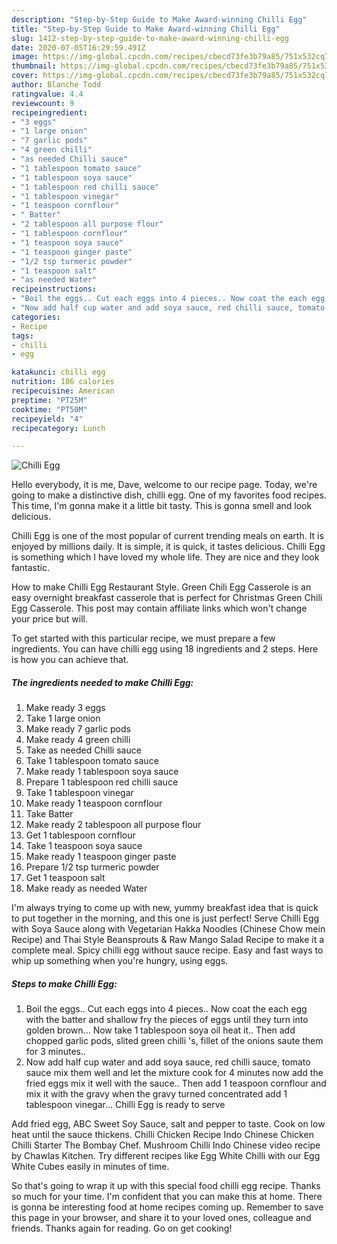 ```yaml
---
description: "Step-by-Step Guide to Make Award-winning Chilli Egg"
title: "Step-by-Step Guide to Make Award-winning Chilli Egg"
slug: 1412-step-by-step-guide-to-make-award-winning-chilli-egg
date: 2020-07-05T16:29:59.491Z
image: https://img-global.cpcdn.com/recipes/cbecd73fe3b79a85/751x532cq70/chilli-egg-recipe-main-photo.jpg
thumbnail: https://img-global.cpcdn.com/recipes/cbecd73fe3b79a85/751x532cq70/chilli-egg-recipe-main-photo.jpg
cover: https://img-global.cpcdn.com/recipes/cbecd73fe3b79a85/751x532cq70/chilli-egg-recipe-main-photo.jpg
author: Blanche Todd
ratingvalue: 4.4
reviewcount: 9
recipeingredient:
- "3 eggs"
- "1 large onion"
- "7 garlic pods"
- "4 green chilli"
- "as needed Chilli sauce"
- "1 tablespoon tomato sauce"
- "1 tablespoon soya sauce"
- "1 tablespoon red chilli sauce"
- "1 tablespoon vinegar"
- "1 teaspoon cornflour"
- " Batter"
- "2 tablespoon all purpose flour"
- "1 tablespoon cornflour"
- "1 teaspoon soya sauce"
- "1 teaspoon ginger paste"
- "1/2 tsp turmeric powder"
- "1 teaspoon salt"
- "as needed Water"
recipeinstructions:
- "Boil the eggs.. Cut each eggs into 4 pieces.. Now coat the each egg with the batter and shallow fry the pieces of eggs until they turn into golden brown... Now take 1 tablespoon soya oil heat it.. Then add chopped garlic pods, slited green chilli &#39;s, fillet of the onions saute them for 3 minutes.."
- "Now add half cup water and add soya sauce, red chilli sauce, tomato sauce mix them well and let the mixture cook for 4 minutes now add the fried eggs mix it well with the sauce.. Then add 1 teaspoon cornflour and mix it with the gravy when the gravy turned concentrated add 1 tablespoon vinegar... Chilli Egg is ready to serve"
categories:
- Recipe
tags:
- chilli
- egg

katakunci: chilli egg 
nutrition: 186 calories
recipecuisine: American
preptime: "PT25M"
cooktime: "PT50M"
recipeyield: "4"
recipecategory: Lunch

---
```



![Chilli Egg](https://img-global.cpcdn.com/recipes/cbecd73fe3b79a85/751x532cq70/chilli-egg-recipe-main-photo.jpg)

Hello everybody, it is me, Dave, welcome to our recipe page. Today, we're going to make a distinctive dish, chilli egg. One of my favorites food recipes. This time, I'm gonna make it a little bit tasty. This is gonna smell and look delicious.

Chilli Egg is one of the most popular of current trending meals on earth. It is enjoyed by millions daily. It is simple, it is quick, it tastes delicious. Chilli Egg is something which I have loved my whole life. They are nice and they look fantastic.

How to make Chilli Egg Restaurant Style. Green Chili Egg Casserole is an easy overnight breakfast casserole that is perfect for Christmas Green Chili Egg Casserole. This post may contain affiliate links which won&#39;t change your price but will.


To get started with this particular recipe, we must prepare a few ingredients. You can have chilli egg using 18 ingredients and 2 steps. Here is how you can achieve that.

<!--inarticleads1-->

##### The ingredients needed to make Chilli Egg:

1. Make ready 3 eggs
1. Take 1 large onion
1. Make ready 7 garlic pods
1. Make ready 4 green chilli
1. Take as needed Chilli sauce
1. Take 1 tablespoon tomato sauce
1. Make ready 1 tablespoon soya sauce
1. Prepare 1 tablespoon red chilli sauce
1. Take 1 tablespoon vinegar
1. Make ready 1 teaspoon cornflour
1. Take  Batter
1. Make ready 2 tablespoon all purpose flour
1. Get 1 tablespoon cornflour
1. Take 1 teaspoon soya sauce
1. Make ready 1 teaspoon ginger paste
1. Prepare 1/2 tsp turmeric powder
1. Get 1 teaspoon salt
1. Make ready as needed Water


I&#39;m always trying to come up with new, yummy breakfast idea that is quick to put together in the morning, and this one is just perfect! Serve Chilli Egg with Soya Sauce along with Vegetarian Hakka Noodles (Chinese Chow mein Recipe) and Thai Style Beansprouts &amp; Raw Mango Salad Recipe to make it a complete meal. Spicy chilli egg without sauce recipe. Easy and fast ways to whip up something when you&#39;re hungry, using eggs. 

<!--inarticleads2-->

##### Steps to make Chilli Egg:

1. Boil the eggs.. Cut each eggs into 4 pieces.. Now coat the each egg with the batter and shallow fry the pieces of eggs until they turn into golden brown... Now take 1 tablespoon soya oil heat it.. Then add chopped garlic pods, slited green chilli &#39;s, fillet of the onions saute them for 3 minutes..
1. Now add half cup water and add soya sauce, red chilli sauce, tomato sauce mix them well and let the mixture cook for 4 minutes now add the fried eggs mix it well with the sauce.. Then add 1 teaspoon cornflour and mix it with the gravy when the gravy turned concentrated add 1 tablespoon vinegar... Chilli Egg is ready to serve


Add fried egg, ABC Sweet Soy Sauce, salt and pepper to taste. Cook on low heat until the sauce thickens. Chilli Chicken Recipe Indo Chinese Chicken Chilli Starter The Bombay Chef. Mushroom Chilli Indo Chinese video recipe by Chawlas Kitchen. Try different recipes like Egg White Chilli with our Egg White Cubes easily in minutes of time. 

So that's going to wrap it up with this special food chilli egg recipe. Thanks so much for your time. I'm confident that you can make this at home. There is gonna be interesting food at home recipes coming up. Remember to save this page in your browser, and share it to your loved ones, colleague and friends. Thanks again for reading. Go on get cooking!
